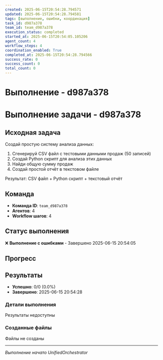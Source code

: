 ```yaml
---
created: 2025-06-15T20:54:28.794571
updated: 2025-06-15T20:54:28.794581
tags: [выполнение, ошибки, координация]
task_id: d987a378
team_id: team_d987a378
execution_status: completed
started_at: 2025-06-15T20:54:05.105206
agent_count: 4
workflow_steps: 4
coordination_enabled: True
completed_at: 2025-06-15T20:54:28.794566
success_rate: 0
success_count: 0
total_count: 0
---
```


# Выполнение - d987a378

# Выполнение задачи - d987a378

## Исходная задача

Создай простую систему анализа данных:

1. Сгенерируй CSV файл с тестовыми данными продаж (50 записей)
2. Создай Python скрипт для анализа этих данных
3. Найди общую сумму продаж
4. Создай простой отчёт в текстовом файле

Результат: CSV файл + Python скрипт + текстовый отчёт
        

## Команда
- **Команда ID**: `team_d987a378`
- **Агентов**: 4
- **Workflow шагов**: 4

## Статус выполнения

❌ **Выполнение с ошибками** - Завершено 2025-06-15 20:54:05

## Прогресс


## Результаты

- **Успешно**: 0/0 (0.0%)
- **Завершено**: 2025-06-15 20:54:28

### Детали выполнения

Результаты недоступны

### Созданные файлы

Файлы не созданы


---
*Выполнение начато UnifiedOrchestrator*
